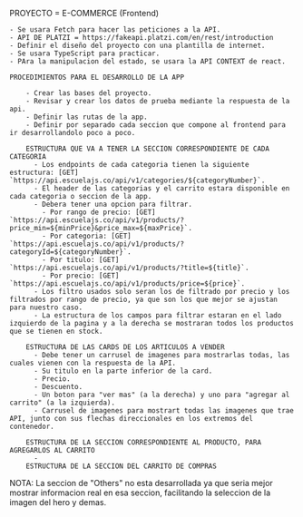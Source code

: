 PROYECTO = E-COMMERCE (Frontend)

    - Se usara Fetch para hacer las peticiones a la API.
    - API DE PLATZI = https://fakeapi.platzi.com/en/rest/introduction
    - Definir el diseño del proyecto con una plantilla de internet.
    - Se usara TypeScript para practicar.
    - PAra la manipulacion del estado, se usara la API CONTEXT de react.

    PROCEDIMIENTOS PARA EL DESARROLLO DE LA APP

        - Crear las bases del proyecto.
        - Revisar y crear los datos de prueba mediante la respuesta de la api.
        - Definir las rutas de la app.
        - Definir por separado cada seccion que compone al frontend para ir desarrollandolo poco a poco.
        
        ESTRUCTURA QUE VA A TENER LA SECCION CORRESPONDIENTE DE CADA CATEGORIA
          - Los endpoints de cada categoria tienen la siguiente estructura: [GET] `https://api.escuelajs.co/api/v1/categories/${categoryNumber}`.
          - El header de las categorias y el carrito estara disponible en cada categoria o seccion de la app.
          - Debera tener una opcion para filtrar.
            - Por rango de precio: [GET] `https://api.escuelajs.co/api/v1/products/?price_min=${minPrice}&price_max=${maxPrice}`.
            - Por categoria: [GET] `https://api.escuelajs.co/api/v1/products/?categoryId=${categoryNumber}`.
            - Por titulo: [GET] `https://api.escuelajs.co/api/v1/products/?title=${title}`.
            - Por precio: [GET] `https://api.escuelajs.co/api/v1/products/price=${price}`.
          - Los filtro usados solo seran los de filtrado por precio y los filtrados por rango de precio, ya que son los que mejor se ajustan para nuestro caso.
          - La estructura de los campos para filtrar estaran en el lado izquierdo de la pagina y a la derecha se mostraran todos los productos que se tienen en stock.
        
        ESTRUCTURA DE LAS CARDS DE LOS ARTICULOS A VENDER
          - Debe tener un carrusel de imagenes para mostrarlas todas, las cuales vienen con la respuesta de la API.
          - Su titulo en la parte inferior de la card.
          - Precio.
          - Descuento.
          - Un boton para "ver mas" (a la derecha) y uno para "agregar al carrito" (a la izquierda).
          - Carrusel de imagenes para mostrart todas las imagenes que trae API, junto con sus flechas direccionales en los extremos del contenedor.
          
        ESTRUCTURA DE LA SECCION CORRESPONDIENTE AL PRODUCTO, PARA AGREGARLOS AL CARRITO
          - 
        ESTRUCTURA DE LA SECCION DEL CARRITO DE COMPRAS 

NOTA: La seccion de "Others" no esta desarrollada ya que seria mejor mostrar informacion real en esa seccion, facilitando la seleccion de la imagen del hero y demas.